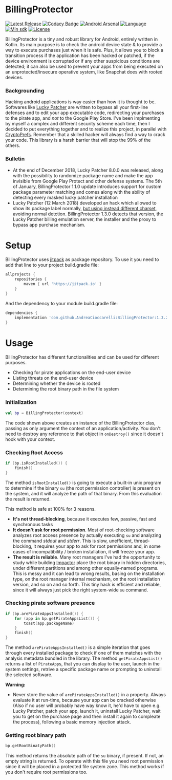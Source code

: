 # BillingProtector
[![Latest Release](https://jitpack.io/v/AndreaCioccarelli/BillingProtector.svg)](https://jitpack.io/#AndreaCioccarelli/BillingProtector)
[![Codacy Badge](https://api.codacy.com/project/badge/Grade/a5bcdb5592d042f1825457fb9fafb778)](https://www.codacy.com/app/cioccarelliandrea01/BillingProtector)
[![Android Arsenal](https://img.shields.io/badge/Android%20Arsenal-BillingProtector-green.svg?style=flat)](https://android-arsenal.com/details/1/7289)
[![Language](https://img.shields.io/badge/language-kotlin-orange.svg)](https://github.com/AndreaCioccarelli/BillingProtector/blob/master/library/build.gradle)
[![Min sdk](https://img.shields.io/badge/minsdk-14-yellow.svg)](https://github.com/AndreaCioccarelli/BillingProtector/blob/master/library/build.gradle)
[![License](https://img.shields.io/hexpm/l/plug.svg)](https://github.com/AndreaCioccarelli/BillingProtector/blob/master/LICENSE)

BillingProtector is a tiny and robust library for Android, entirely written in Kotlin. Its main purpose is to check the android device state & to provide a way to execute purchases just when it is safe. 
Plus, it allows you to block a transition process if the application has been hacked or patched, if the device environment is corrupted or if any other suspicious conditions are detected; it can also be used to prevent your apps from being executed on an unprotected/insecure operative system, like Snapchat does with rooted devices.

### Backgrounding
Hacking android applications is way easier than how it is thought to be. Softwares like [Lucky Patcher](https://www.luckypatchers.com) are written to bypass all your first-line defenses and to edit your app executable code, redirecting your purchases to the pirate app, and *not* to the Google Play Store.
I've been implmenting by myself a complex and different security scheme each time, then I decided to put everything together and to realize this project, in parallel with [CryptoPrefs](https://github.com/AndreaCioccarelli/CryptoPrefs).
Remember that a skilled hacker will always find a way to crack your code. This library is a harsh barrier that will stop the 99% of the others.

### Bulletin
- At the end of December 2018, Lucky Patcher 8.0.0 was released, along with the possibility to randomize package name and make the app invisible from Google Play Protect and other defense systems.
The 5th of January, BillingProtector 1.1.0 update introduces support for custom package parameter matching and comes along with the ability of detecting every masked lucky patcher installation
- Lucky Patcher (12 March 2018) developed an hack which allowed to show its package label normally, [but using instead different charset](https://twitter.com/ACioccarelli/status/1105249064147472385), avoiding normal detction. 
BillingProtector 1.3.0 detects that version, the Lucky Patcher billing emulation server, the installer and the proxy to bypass app purchase mechanism.


# Setup
BillingProtector uses [jitpack](https://jitpack.io/#AndreaCioccarelli/BillingProtector) as package repository.
To use it you need to add that line to your project build.gradle file:
```gradle
allprojects {
    repositories {
        maven { url 'https://jitpack.io' }
    }
}
```
And the dependency to your module build.gradle file:
```gradle
dependencies {
    implementation 'com.github.AndreaCioccarelli:BillingProtector:1.3.2'
}
```

# Usage
BillingProtector has different functionalities and can be used for different purposes.
- Checking for pirate applications on the end-user device
- Listing threats on the end-user device
- Determining whether the device is rooted
- Determining the root binary path in the file system

### Initialization
```kotlin
val bp = BillingProtector(context)
```
The code shown above creates an instance of the BillingProtector clas, passing as only argument the context of an application/activity.
You don't need to destroy any reference to that object in `onDestroy()` since it doesn't hook with your context.

### Checking Root Access
```kotlin
if (bp.isRootInstalled()) {
    finish()
}
```

The method `isRootInstalled()` is going to execute a built-in unix program to determine if the binary `su` (the root permission controller) is present on the system, and it will analyze the path of that binary. From this evaluation the result is returned.

This method is safe at 100% for 3 reasons.
- **It's not thread-blocking**, because it executes few, passive, fast and synchronous tasks
- **It doesn't ask for root permission**. Most of root-checking software analyzes root access presence by actually executing `su` and analyzing the command *stdout* and *stderr*. This is slow, unefficient, thread-blocking, it requires your app to ask for root permissions and, in some cases of incompatibility / broken installation, it will freeze your app.
- **The result is reliable**. Many root managers I've had the opportunity to study while building [Impactor](https://play.google.com/store/apps/details?id=com.andreacioccarelli.impactor) place the root binary in hidden directories, under different partitions and among other equally-named programs. This is messy and it can lead to wrong results, basing on the installation type, on the root manager internal mechanism, on the root installation version, and so on and so forth. This tiny hack is efficient and reliable, since it will always just pick the right system-wide `su` command.

### Checking pirate software presence
```kotlin
if (bp.arePirateAppsInstalled()) {
    for (app in bp.getPirateAppsList()) {
        toast(app.packageName)
    }
    finish()
}
```
The method `arePirateAppsInstalled()` is a simple iteration that goes through every installed package to check if one of them matches with the analysis metadata bundled in the library.
The method `getPirateAppsList()` returns a list of `PirateApp`s, that you can display to the user, launch in the system settings, retrive a specific package name or prompting to uninstall the selected software.

**Warning:**
- Never store the value of `arePirateAppsInstalled()` in a property. Always evaluate it at run-time, because your app can be cracked otherwise (Also if no user will probably have way know it, he'd have to open e.g. Lucky Patcher, patch your app, launch it, uninstall Lucky Patcher, wait you to get on the purchase page and then install it again to compleate the process), following a basic memory injection attack.

### Getting root binary path
```kotlin
bp.getRootBinatyPath()
```

This method returns the absolute path of the `su` binary, if present. If not, an empty string is returned.
To operate with this file you need root permission since it will be placed in a protected file system zone.
This method works if you don't require root permissions too.
